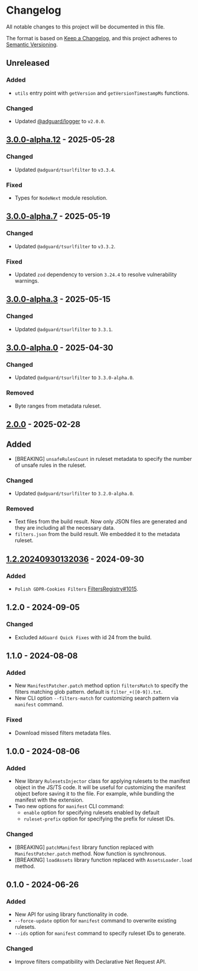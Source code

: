 # Changelog

All notable changes to this project will be documented in this file.

The format is based on [Keep a Changelog](https://keepachangelog.com/en/1.0.0/),
and this project adheres to [Semantic Versioning](https://semver.org/spec/v2.0.0.html).

## Unreleased <!-- release/browser-extension-v5.2 -->

### Added

- `utils` entry point with `getVersion` and `getVersionTimestampMs` functions.

### Changed

- Updated [@adguard/logger] to `v2.0.0`.

## [3.0.0-alpha.12] - 2025-05-28

### Changed

- Updated `@adguard/tsurlfilter` to `v3.3.4`.

### Fixed

- Types for `NodeNext` module resolution.

[3.0.0-alpha.12]: https://github.com/AdguardTeam/tsurlfilter/releases/tag/dnr-rulesets-v3.0.0-alpha.12

## [3.0.0-alpha.7] - 2025-05-19

### Changed

- Updated `@adguard/tsurlfilter` to `v3.3.2`.

### Fixed

- Updated `zod` dependency to version `3.24.4` to resolve vulnerability warnings.

[3.0.0-alpha.7]: https://github.com/AdguardTeam/tsurlfilter/releases/tag/dnr-rulesets-v3.0.0-alpha.7

## [3.0.0-alpha.3] - 2025-05-15

### Changed

- Updated `@adguard/tsurlfilter` to `3.3.1`.

[3.0.0-alpha.3]: https://github.com/AdguardTeam/tsurlfilter/releases/tag/dnr-rulesets-v3.0.0-alpha.3

## [3.0.0-alpha.0] - 2025-04-30

### Changed

- Updated `@adguard/tsurlfilter` to `3.3.0-alpha.0`.

### Removed

- Byte ranges from metadata ruleset.

[3.0.0-alpha.0]: https://github.com/AdguardTeam/tsurlfilter/releases/tag/dnr-rulesets-v3.0.0-alpha.0

## [2.0.0] - 2025-02-28

## Added

- [BREAKING] `unsafeRulesCount` in ruleset metadata to specify the number of unsafe rules in the ruleset.

### Changed

- Updated `@adguard/tsurlfilter` to `3.2.0-alpha.0`.

### Removed

- Text files from the build result. Now only JSON files are generated and they are including all the necessary data.
- `filters.json` from the build result. We embedded it to the metadata ruleset.

[2.0.0]: https://github.com/AdguardTeam/tsurlfilter/releases/tag/dnr-rulesets-v2.0.0

## [1.2.20240930132036] - 2024-09-30

### Added

- `Polish GDPR-Cookies Filters` [FiltersRegistry#1015].

[1.2.20240930132036]: https://github.com/AdguardTeam/tsurlfilter/releases/tag/dnr-rulesets-v1.2.20240930132036
[FiltersRegistry#1015]: https://github.com/AdguardTeam/FiltersRegistry/issues/1015

## 1.2.0 - 2024-09-05

### Changed

- Excluded `AdGuard Quick Fixes` with id 24 from the build.

## 1.1.0 - 2024-08-08

### Added

- New `ManifestPatcher.patch` method option `filtersMatch`
  to specify the filters matching glob pattern. default is `filter_+([0-9]).txt`.
- New CLI option `--filters-match` for customizing search pattern via `manifest` command.

### Fixed

- Download missed filters metadata files.

## 1.0.0 - 2024-08-06

### Added

- New library `RulesetsInjector` class for applying rulesets to the manifest object in the JS/TS code.
It will be useful for customizing the manifest object before saving it to the file.
For example, while bundling the manifest with the extension.
- Two new options for `manifest` CLI command:
    - `enable` option for specifying rulesets enabled by default
    - `ruleset-prefix` option for specifying the prefix for ruleset IDs.

### Changed

- [BREAKING] `patchManifest` library function replaced with `ManifestPatcher.patch` method. Now function is synchronous.
- [BREAKING] `loadAssets` library function replaced with `AssetsLoader.load` method.

## 0.1.0 - 2024-06-26

### Added

- New API for using library functionality in code.
- `--force-update` option for `manifest` command to overwrite existing rulesets.
- `--ids` option for `manifest` command to specify ruleset IDs to generate.

### Changed

- Improve filters compatibility with Declarative Net Request API.

[@adguard/logger]: ../logger/CHANGELOG.md

